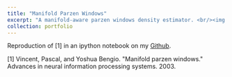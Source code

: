 ```yaml
---
title: "Manifold Parzen Windows"
excerpt: "A manifold-aware parzen windows density estimator. <br/><img src='../images/MPW.png' width="400" height="400">"
collection: portfolio
---
```


Reproduction of [1] in an ipython notebook on my [Github](https://github.com/tnybny/ManifoldParzenWindows/blob/master/ManifoldParzenWindows.ipynb). 

[1] Vincent, Pascal, and Yoshua Bengio. "Manifold parzen windows." Advances in neural information processing systems. 2003.
